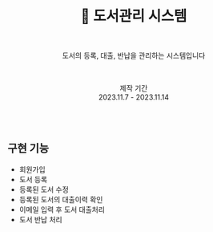 <div align="center">
<br>
<h1> 📖 도서관리 시스템 </h1>
  <br>
<p>도서의 등록, 대출, 반납을 관리하는 시스템입니다</p><br>
  <p>제작 기간<br>2023.11.7 - 2023.11.14</p>
</div>

<br>
<br>

## 구현 기능
- 회원가입
- 도서 등록 
- 등록된 도서 수정
- 등록된 도서의 대출이력 확인
- 이메일 입력 후 도서 대출처리
- 도서 반납 처리
